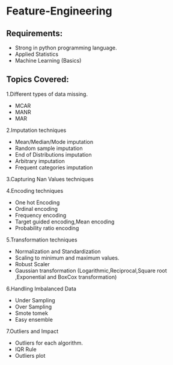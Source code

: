 # Feature-Engineering

## Requirements:
- Strong in python programming language.
- Applied Statistics 
- Machine Learning (Basics)

## Topics Covered:

1.Different types of data missing.
- MCAR
- MANR
- MAR

2.Imputation techniques 
- Mean/Median/Mode imputation 
- Random sample imputation
- End of Distributions imputation 
- Arbitrary imputation
-  Frequent categories imputation 

3.Capturing Nan Values techniques 

4.Encoding techniques 
- One hot Encoding
- Ordinal encoding
- Frequency encoding
- Target guided encoding,Mean encoding
- Probability ratio encoding

5.Transformation techniques 
- Normalization and Standardization 
- Scaling to minimum and maximum values.
- Robust Scaler
- Gaussian transformation (Logarithmic,Reciprocal,Square root ,Exponential and BoxCox transformation)

6.Handling Imbalanced Data 
- Under Sampling
- Over Sampling
- Smote tomek
- Easy ensemble 

7.Outliers and Impact 
- Outliers for each algorithm.
- IQR Rule
- Outliers plot

